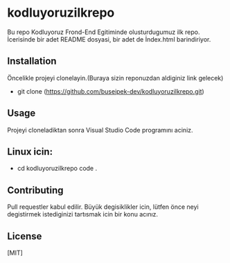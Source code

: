
# kodluyoruzilkrepo
Bu repo Kodluyoruz Frond-End Egitiminde olusturdugumuz ilk repo. İcerisinde bir adet README dosyasi, bir adet de İndex.html barindiriyor. 

## Installation 

Öncelikle projeyi clonelayin.(Buraya sizin reponuzdan aldiginiz link gelecek)
- git clone (https://github.com/buseipek-dev/kodluyoruzilkrepo.git)

## Usage 

Projeyi cloneladiktan sonra Visual Studio Code programını aciniz.

## Linux icin:

- cd kodluyoruzilkrepo
  code . 

## Contributing

Pull requestler kabul edilir. Büyük degisiklikler icin, lütfen önce neyi degistirmek istediginizi tartısmak icin bir konu acınız. 

## License

[MIT]

